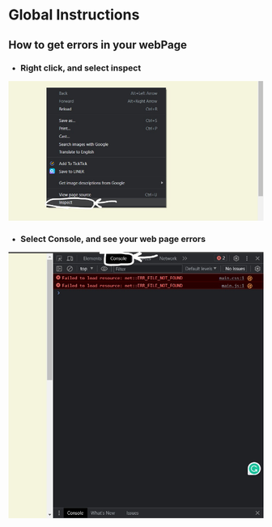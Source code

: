 # Global Instructions

## How to get errors in your webPage

- ### Right click, and select inspect

![Step1](images/Step1.jpg)

- ### Select Console, and see your web page errors

![Step2](./images/Step2.jpg)
